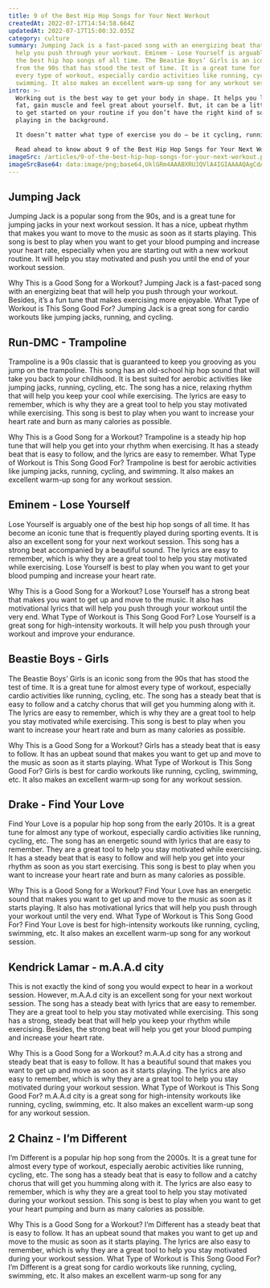 ```yaml
---
title: 9 of the Best Hip Hop Songs for Your Next Workout
createdAt: 2022-07-17T14:54:58.664Z
updatedAt: 2022-07-17T15:00:32.035Z
category: culture
summary: Jumping Jack is a fast-paced song with an energizing beat that will
  help you push through your workout. Eminem - Lose Yourself is arguably one of
  the best hip hop songs of all time. The Beastie Boys’ Girls is an iconic song
  from the 90s that has stood the test of time. It is a great tune for almost
  every type of workout, especially cardio activities like running, cycling, and
  swimming. It also makes an excellent warm-up song for any workout session.
intro: >-
  Working out is the best way to get your body in shape. It helps you lose
  fat, gain muscle and feel great about yourself. But, it can be a little tough
  to get started on your routine if you don’t have the right kind of songs
  playing in the background. 

  It doesn’t matter what type of exercise you do — be it cycling, running, or another form of physical activity — music can make your workout much more enjoyable and productive. Not only will it help you keep rhythm while exercising, but also help you stay motivated throughout your workout routine. If you are struggling to find the right hip hop songs for your next workout session, we have got you covered! 

  Read ahead to know about 9 of the Best Hip Hop Songs for Your Next Workout
imageSrc: /articles/9-of-the-best-hip-hop-songs-for-your-next-workout.png
imageSrcBase64: data:image/png;base64,UklGRm4AAABXRUJQVlA4IGIAAAAQAgCdASoKAAoAAUAmJZQCsAEO9eoX5XYAAP77I9ti/XDQH3TaXse3fIIBn5rAW/oTF/gzv+uv7iOEHnXtk1jUcN8NXX4E8tXFskyHTnvrJqlzhkQLHTko1FxWF8fGvEAAAA==
---
```


## Jumping Jack

Jumping Jack is a popular song from the 90s, and is a great tune for jumping jacks in your next workout session. It has a nice, upbeat rhythm that makes you want to move to the music as soon as it starts playing.
This song is best to play when you want to get your blood pumping and increase your heart rate, especially when you are starting out with a new workout routine. It will help you stay motivated and push you until the end of your workout session.

Why This is a Good Song for a Workout? 
Jumping Jack is a fast-paced song with an energizing beat that will help you push through your workout. Besides, it’s a fun tune that makes exercising more enjoyable. 
What Type of Workout is This Song Good For? 
Jumping Jack is a great song for cardio workouts like jumping jacks, running, and cycling.

## Run-DMC - Trampoline

Trampoline is a 90s classic that is guaranteed to keep you grooving as you jump on the trampoline. This song has an old-school hip hop sound that will take you back to your childhood. It is best suited for aerobic activities like jumping jacks, running, cycling, etc.
The song has a nice, relaxing rhythm that will help you keep your cool while exercising. The lyrics are easy to remember, which is why they are a great tool to help you stay motivated while exercising.
This song is best to play when you want to increase your heart rate and burn as many calories as possible.

Why This is a Good Song for a Workout? 
Trampoline is a steady hip hop tune that will help you get into your rhythm when exercising. It has a steady beat that is easy to follow, and the lyrics are easy to remember. 
What Type of Workout is This Song Good For? 
Trampoline is best for aerobic activities like jumping jacks, running, cycling, and swimming. It also makes an excellent warm-up song for any workout session.

## Eminem - Lose Yourself

Lose Yourself is arguably one of the best hip hop songs of all time. It has become an iconic tune that is frequently played during sporting events. It is also an excellent song for your next workout session.
This song has a strong beat accompanied by a beautiful sound. The lyrics are easy to remember, which is why they are a great tool to help you stay motivated while exercising.
Lose Yourself is best to play when you want to get your blood pumping and increase your heart rate.

Why This is a Good Song for a Workout? 
Lose Yourself has a strong beat that makes you want to get up and move to the music. It also has motivational lyrics that will help you push through your workout until the very end. 
What Type of Workout is This Song Good For? 
Lose Yourself is a great song for high-intensity workouts. It will help you push through your workout and improve your endurance.

## Beastie Boys - Girls

The Beastie Boys’ Girls is an iconic song from the 90s that has stood the test of time. It is a great tune for almost every type of workout, especially cardio activities like running, cycling, etc.
The song has a steady beat that is easy to follow and a catchy chorus that will get you humming along with it. The lyrics are easy to remember, which is why they are a great tool to help you stay motivated while exercising.
This song is best to play when you want to increase your heart rate and burn as many calories as possible.

Why This is a Good Song for a Workout? 
Girls has a steady beat that is easy to follow. It has an upbeat sound that makes you want to get up and move to the music as soon as it starts playing. 
What Type of Workout is This Song Good For? 
Girls is best for cardio workouts like running, cycling, swimming, etc. It also makes an excellent warm-up song for any workout session.

## Drake - Find Your Love

Find Your Love is a popular hip hop song from the early 2010s. It is a great tune for almost any type of workout, especially cardio activities like running, cycling, etc.
The song has an energetic sound with lyrics that are easy to remember. They are a great tool to help you stay motivated while exercising.
It has a steady beat that is easy to follow and will help you get into your rhythm as soon as you start exercising.
This song is best to play when you want to increase your heart rate and burn as many calories as possible.

Why This is a Good Song for a Workout? 
Find Your Love has an energetic sound that makes you want to get up and move to the music as soon as it starts playing. It also has motivational lyrics that will help you push through your workout until the very end. 
What Type of Workout is This Song Good For? 
Find Your Love is best for high-intensity workouts like running, cycling, swimming, etc. It also makes an excellent warm-up song for any workout session.

## Kendrick Lamar - m.A.A.d city

This is not exactly the kind of song you would expect to hear in a workout session. However, m.A.A.d city is an excellent song for your next workout session. The song has a steady beat with lyrics that are easy to remember. They are a great tool to help you stay motivated while exercising.
This song has a strong, steady beat that will help you keep your rhythm while exercising. Besides, the strong beat will help you get your blood pumping and increase your heart rate.

Why This is a Good Song for a Workout? 
m.A.A.d city has a strong and steady beat that is easy to follow. It has a beautiful sound that makes you want to get up and move as soon as it starts playing. The lyrics are also easy to remember, which is why they are a great tool to help you stay motivated during your workout session. 
What Type of Workout is This Song Good For? 
m.A.A.d city is a great song for high-intensity workouts like running, cycling, swimming, etc. It also makes an excellent warm-up song for any workout session.

## 2 Chainz - I’m Different

I’m Different is a popular hip hop song from the 2000s. It is a great tune for almost every type of workout, especially aerobic activities like running, cycling, etc.
The song has a steady beat that is easy to follow and a catchy chorus that will get you humming along with it. The lyrics are also easy to remember, which is why they are a great tool to help you stay motivated during your workout session.
This song is best to play when you want to get your heart pumping and burn as many calories as possible.

Why This is a Good Song for a Workout? 
I’m Different has a steady beat that is easy to follow. It has an upbeat sound that makes you want to get up and move to the music as soon as it starts playing. The lyrics are also easy to remember, which is why they are a great tool to help you stay motivated during your workout session. 
What Type of Workout is This Song Good For? 
I’m Different is a great song for cardio workouts like running, cycling, swimming, etc. It also makes an excellent warm-up song for any
